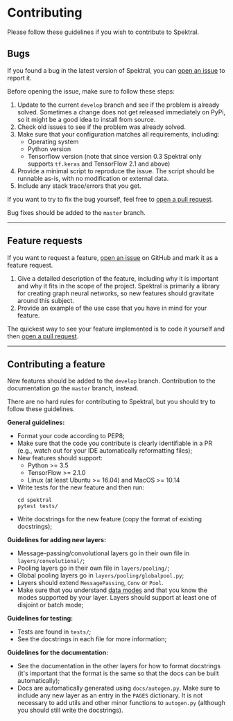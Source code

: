 # Contributing

Please follow these guidelines if you wish to contribute to Spektral.

## Bugs

If you found a bug in the latest version of Spektral, you can [open an issue](https://github.com/danielegrattarola/spektral/issues) to report it.

Before opening the issue, make sure to follow these steps: 

1. Update to the current `develop` branch and see if the problem is already solved. Sometimes a change does not get released immediately on PyPi, so it might be a good idea to install from source. 
2. Check old issues to see if the problem was already solved. 
3. Make sure that your configuration matches all requirements, including: 
    - Operating system
    - Python version
    - Tensorflow version (note that since version 0.3 Spektral only supports `tf.keras` and TensorFlow 2.1 and above)
4. Provide a minimal script to reproduce the issue. The script should be runnable as-is, with no modification or external data. 
5. Include any stack trace/errors that you get.

If you want to try to fix the bug yourself, feel free to [open a pull request](https://github.com/danielegrattarola/spektral/pulls). 

Bug fixes should be added to the `master` branch.

---

## Feature requests

If you want to request a feature, [open an issue](https://github.com/danielegrattarola/spektral/issues) on GitHub and mark it as a feature request.

1. Give a detailed description of the feature, including why it is important and why it fits in the scope of the project. 
Spektral is primarily a library for creating graph neural networks, so new features should gravitate around this subject.
2. Provide an example of the use case that you have in mind for your feature. 

The quickest way to see your feature implemented is to code it yourself and then [open a pull request](https://github.com/danielegrattarola/spektral/pulls).

---

## Contributing a feature

New features should be added to the `develop` branch.
Contribution to the documentation go the `master` branch, instead. 

There are no hard rules for contributing to Spektral, but you should try to follow these guidelines.

**General guidelines:**

- Format your code according to PEP8;
- Make sure that the code you contribute is clearly identifiable in a PR (e.g., watch out for your IDE automatically reformatting files);
- New features should support:
    - Python >= 3.5
    - TensorFlow >= 2.1.0
    - Linux (at least Ubuntu >= 16.04) and MacOS >= 10.14
- Write tests for the new feature and then run:
    ```
    cd spektral
    pytest tests/
    ```
- Write docstrings for the new feature (copy the format of existing docstrings);

**Guidelines for adding new layers:**

- Message-passing/convolutional layers go in their own file in `layers/convolutional/`;
- Pooling layers go in their own file in `layers/pooling/`;
- Global pooling layers go in `layers/pooling/globalpool.py`;
- Layers should extend `MessagePassing`, `Conv` or `Pool`.
- Make sure that you understand [data modes](https://graphneural.network/data-modes/) and that you know the modes supported by your layer. Layers should support at least one of disjoint or batch mode;

**Guidelines for testing:**

- Tests are found in `tests/`;
- See the docstrings in each file for more information;

**Guidelines for the documentation:**

- See the documentation in the other layers for how to format docstrings (it's important that the format is the same so that the docs can be built automatically);
- Docs are automatically generated using `docs/autogen.py`. Make sure to include any new layer as an entry in the `PAGES` dictionary. It is not necessary to add utils and other minor functions to `autogen.py` (although you should still write the docstrings). 
